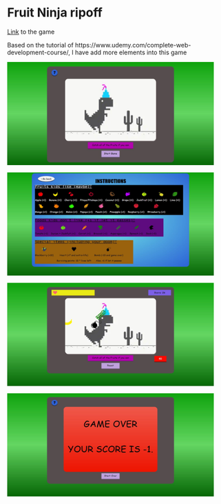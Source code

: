 # Fruit Ninja ripoff

<p><a href="https://phnam2.github.io/web_practice2/">Link</a> to the game</p>
<p>Based on the tutorial of https://www.udemy.com/complete-web-development-course/, I have add more elements into this game</p>
<p><img alt="Image" title="icon" src="https://github.com/phNam2/web_practice2/blob/master/image/1.jpg" width="480px" height="240px"/></p>
<p><img alt="Image" title="icon" src="https://github.com/phNam2/web_practice2/blob/master/image/2.jpg" width="480px" height="240px"/></p>
<p><img alt="Image" title="icon" src="https://github.com/phNam2/web_practice2/blob/master/image/3.jpg" width="480px" height="240px"/></p>
<p><img alt="Image" title="icon" src="https://github.com/phNam2/web_practice2/blob/master/image/4.jpg" width="480px" height="240px"/></p>